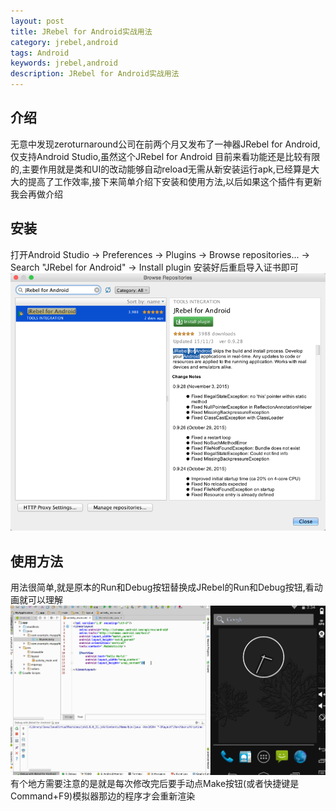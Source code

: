 ```yaml
---
layout: post
title: JRebel for Android实战用法
category: jrebel,android
tags: Android
keywords: jrebel,android
description: JRebel for Android实战用法
---
```


## 介绍
无意中发现zeroturnaround公司在前两个月又发布了一神器JRebel for Android,仅支持Android Studio,虽然这个JRebel for Android 目前来看功能还是比较有限的,主要作用就是类和UI的改动能够自动reload无需从新安装运行apk,已经算是大大的提高了工作效率,接下来简单介绍下安装和使用方法,以后如果这个插件有更新我会再做介绍

## 安装
打开Android Studio -> Preferences -> Plugins -> Browse repositories... -> Search "JRebel for Android" -> Install plugin
安装好后重启导入证书即可
![安装][1]

## 使用方法
用法很简单,就是原本的Run和Debug按钮替换成JRebel的Run和Debug按钮,看动画就可以理解
![使用方法][2]
有个地方需要注意的是就是每次修改完后要手动点Make按钮(或者快捷键是Command+F9)模拟器那边的程序才会重新渲染

  [1]: /assets/images/JRebel-for-Android-Studio/1446736044669.jpg "1446736044669.jpg"
  [2]: /assets/images/JRebel-for-Android-Studio/1446737778550.gif "1446737778550.gif"
